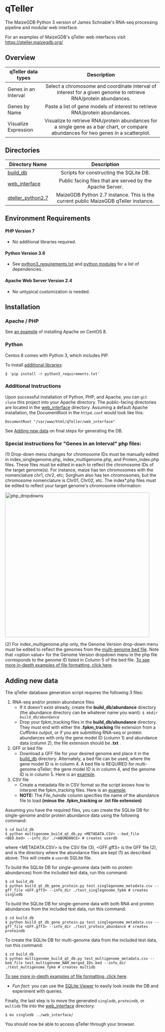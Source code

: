 qTeller
=======

The MaizeGDB Python 3 version of James Schnable's RNA-seq processing pipeline and modular web interface.

For an examples of MaizeGDB's qTeller web interfaces visit 
<a href="https://qteller.maizegdb.org/">https://qteller.maizegdb.org/</a>

## Overview ##

| qTeller data types   | Description |
|------------------|:---------------------:|
| Genes in an Interval | Select a chromosome and coordinate interval of interest for a given genome to retrieve RNA/protein abundances.|
| Genes by Name | Paste a list of gene models of interest to retrieve RNA/protein abundances.|
| Visualize Expression | Visualize to retrieve RNA/protein abundances for a single gene as a bar chart, or compare abundances for two genes in a scatterplot.|

## Directories ##

| Directory Name   | Description |
|------------------|:---------------------:|
| [build_db](/build_db) | Scripts for constructing the SQLite DB.|
| [web_interface](/web_interface) | Public facing files that are served by the Apache Server.|
| [qteller_python2.7](/qteller_python2.7) | MaizeGDB Python 2.7 instance. This is the current public MaizeGDB qTeller instance.|



## Environment Requirements ##

#### PHP Version 7
* No additional libraries required.

#### Python Version 3.6
* See [python3_requirements.txt](python3_requirements.txt) and [python modules](python_modules.txt) for a list of dependencies.

#### Apache Web Server Version 2.4
* No untypical customization is needed.


## Installation ##

### Apache / PHP
See [an example](https://www.digitalocean.com/community/tutorials/how-to-install-the-apache-web-server-on-centos-8) of installing Apache on CentOS 8.

### Python

Centos 8 comes with Python 3, which includes PIP.

To install [additional libraries](python3_requirements.txt):

```
$ 'pip install -r python3_requirements.txt'
```



### Additional Instructions

Upon successful installation of Python, PHP, and Apache, you can `git clone` this project into your Apache directory. The public-facing directories are located in the [web_interface](/qteller/web_interface) directory. Assuming a default Apache installation, the DocumentRoot in the `httpd.conf` would look like this:

```
DocumentRoot "/var/www/html/qTeller/web_interface"
```

See [Adding new data](#adding-new-data) on final steps for generating the DB.



### Special instructions for "Genes in an Interval" php files:

(1) Drop-down menu changes for chromosome IDs must be manually edited in index_singlegenome.php, index_multigenome.php, and Protein_index.php files. These files must be edited in each to reflect the chromosome IDs of the target genome(s). For instance, maize has ten chromosomes with the nomenclature chr1, chr2, etc; Sorghum also has ten chromosomes, but the chromosome nomenclature is Chr01, Chr02, etc. The index*.php files must be edited to reflect your target genome's chromosome information:

<img width="470" alt="php_dropdowns" src="https://user-images.githubusercontent.com/38228323/111347517-4ac59a80-864d-11eb-852f-6510a9374daa.png">

(2) For index_multigenome.php only, the Genome Version drop-down menu must be edited to reflect the genomes from the [multi-genome bed file](qteller/build_db/test_multigenome_NAM_merged_IDs.bed). Note that <option value= for the Genome Version dropdown menu in the php file corresponds to the genome ID listed in Column 5 of the bed file. [To see more in-depth examples of file formatting, click here](File_and_php_code_examples.pdf).

## Adding new data ##

The qTeller database generation script requires the following 3 files:
  1. RNA-seq and/or protein abundance files
      * If it doesn't exist already, create the **build_db/abundance** directory (the abundance directory can be whatever name you want):
      `$ mkdir build_db/abundance`
      * Drop your fpkm_tracking files in the **build_db/abundance** directory. They must end with either the **.fpkm_tracking** file extension from a Cufflinks output, or if you are submitting RNA-seq or protein abundances with only the gene model ID (column 1) and abundance data (column 2), the file extension should be **.txt** .
  2. GFF or bed file
      * Download a GFF file for your desired genome and place it in the [build_db](/qteller/build_db) directory. Alternately, a bed file can be used, where the gene model ID is in column 4. A bed file is REQUIRED for multi-genome qTeller; the gene model ID is in column 4, and the genome ID is in column 5. Here is an [example](qteller/build_db/test_multigenome_NAM_merged_IDs.bed).
  3. CSV file
      * Create a metadata file in CSV format so the script knows how to interpret the fpkm_tracking files. Here is an [example](/build_db/test_singlegenome_metadata.csv).
      * **NOTE:** The *File_handle* column specifies the name of the abundance file to load **(minus the .fpkm_tracking or .txt file extension)**
    
Assuming you have the required files, you can create the SQLite DB for single-genome and/or protein abundance data using the following command: 

```
$ cd build_db
$ python multigenome_build_qt_db.py <METADATA.CSV> --bed_file <BED.bed> --info_dir ./<ABUNDANCE> # creates userdb
```

where <METADATA.CSV> is the CSV file (3), <GFF.gff3> is the GFF file (2), and <ABUNDANCE>  is the directory where the abundance files are kept (1) as described above. This will create a `userdb` SQLite file.


To build the SQLite DB for single-genome data (with no protein abundances) from the included test data, run this command:

```
$ cd build_db
$ python build_qt_db_gene_protein.py test_singlegenome_metadata.csv --gff_file <GFF.gff3> --info_dir ./test_singlegenome_fpkm # creates singledb
```

To build the SQLite DB for single-genome data with both RNA and protein abundances from the included test data, run this command:

```
$ cd build_db
$ python build_qt_db_gene_protein.py test_singlegenome_metadata.csv --gff_file <GFF.gff3> --info_dir ./test_protein_abundance # creates proteindb
```

To create the SQLite DB for multi-genome data from the included test data, run this command: 

```
$ cd build_db
$ python multigenome_build_qt_db.py test_multigenome_metadata.csv --bed_file test_multigenome_NAM_merged_IDs.bed --info_dir ./test_multigenome_fpkm # creates multidb
```

[To see more in-depth examples of file formatting, click here](File_and_php_code_examples.pdf).

* *Fun fact:* you can use the [SQLite Viewer](http://inloop.github.io/sqlite-viewer/) to easily look inside the DB and experiment with queries.

Finally, the last step is to move the generated `singledb`, `proteindb`, or `multidb` file into the [web_interface](/qteller/web_interface) directory:

```
$ mv singledb ../web_interface/
```

You should now be able to access qTeller through your browser.
